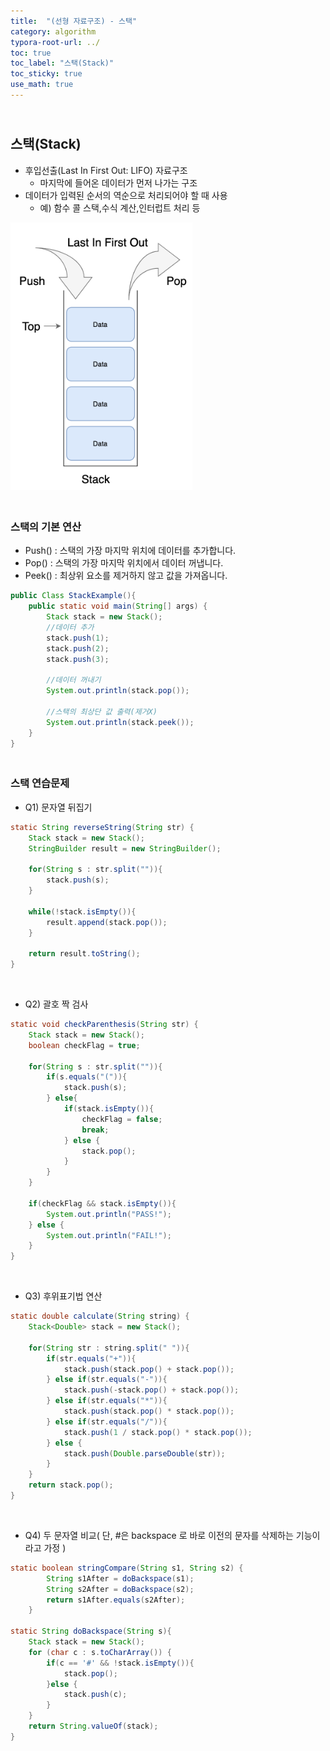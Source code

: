 ```yaml
---
title:  "(선형 자료구조) - 스택"
category: algorithm
typora-root-url: ../
toc: true
toc_label: "스택(Stack)"
toc_sticky: true
use_math: true
---
```


## <br>스택(Stack)

- 후입선출(Last In First Out: LIFO) 자료구조
  - 마지막에 들어온 데이터가 먼저 나가는 구조
- 데이터가 입력된 순서의 역순으로 처리되어야 할 때 사용
  - 예) 함수 콜 스택,수식 계산,인터럽트 처리 등

<img src="/images/2023-11-15-algorithm-Stack/st.png" alt="st" style="zoom: 42%;" />



### <br>스택의 기본 연산

- Push() : 스택의 가장 마지막 위치에 데이터를 추가합니다.
- Pop() : 스택의 가장 마지막 위치에서 데이터 꺼냅니다.
- Peek() : 최상위 요소를 제거하지 않고 값을 가져옵니다.

```java
public Class StackExample(){
    public static void main(String[] args) {
        Stack stack = new Stack();
        //데이터 추가
        stack.push(1);
        stack.push(2);
        stack.push(3);

        //데이터 꺼내기
        System.out.println(stack.pop());

        //스택의 최상단 값 출력(제거X)
        System.out.println(stack.peek());
    }
}
```



### <br>스택 연습문제

- Q1) 문자열 뒤집기

```java
static String reverseString(String str) {
    Stack stack = new Stack();
    StringBuilder result = new StringBuilder();

    for(String s : str.split("")){
        stack.push(s);
    }

    while(!stack.isEmpty()){
        result.append(stack.pop());
    }

    return result.toString();
}
```

<br>

- Q2) 괄호 짝 검사

```java
static void checkParenthesis(String str) {
    Stack stack = new Stack();
    boolean checkFlag = true;

    for(String s : str.split("")){
        if(s.equals("(")){
            stack.push(s);
        } else{
            if(stack.isEmpty()){
                checkFlag = false;
                break;
            } else {
                stack.pop();
            }
        }
    }
    
    if(checkFlag && stack.isEmpty()){
        System.out.println("PASS!");
    } else {
        System.out.println("FAIL!");
    }
}
```

<br>

- Q3) 후위표기법 연산

```java
static double calculate(String string) {
    Stack<Double> stack = new Stack();

    for(String str : string.split(" ")){
        if(str.equals("+")){
            stack.push(stack.pop() + stack.pop());
        } else if(str.equals("-")){
            stack.push(-stack.pop() + stack.pop());
        } else if(str.equals("*")){
            stack.push(stack.pop() * stack.pop());
        } else if(str.equals("/")){
            stack.push(1 / stack.pop() * stack.pop());
        } else {
            stack.push(Double.parseDouble(str));
        }
    }
    return stack.pop();
}
```

<br>

- Q4) 두 문자열 비교( 단, #은 backspace 로 바로 이전의 문자를 삭제하는 기능이라고 가정 )

```java
static boolean stringCompare(String s1, String s2) {
        String s1After = doBackspace(s1);
        String s2After = doBackspace(s2);
        return s1After.equals(s2After);
    }

static String doBackspace(String s){
    Stack stack = new Stack();
    for (char c : s.toCharArray()) {
        if(c == '#' && !stack.isEmpty()){
            stack.pop();
        }else {
            stack.push(c);
        }
    }
    return String.valueOf(stack);
}
```

 

